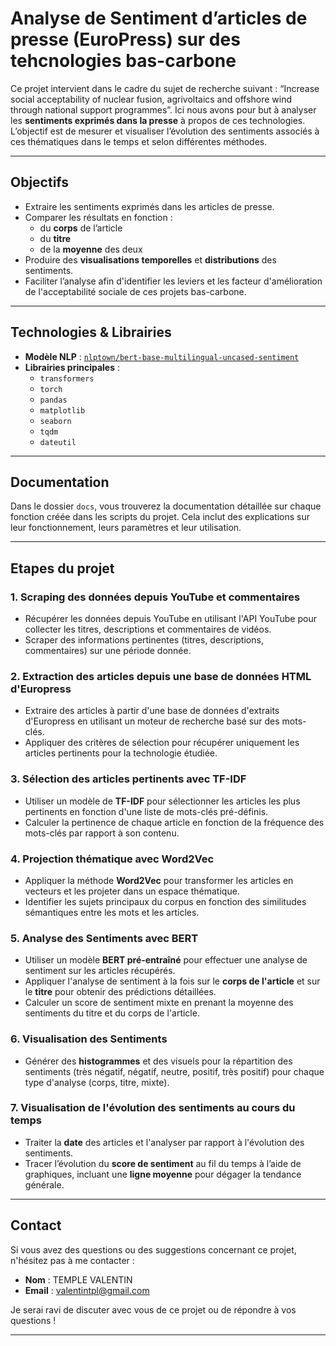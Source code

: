 # Analyse de Sentiment d’articles de presse (EuroPress) sur des tehcnologies bas-carbone

Ce projet intervient dans le cadre du sujet de recherche suivant : “Increase social acceptability of nuclear fusion, agrivoltaics and offshore wind through national support programmes”. Ici nous avons pour but à analyser les **sentiments exprimés dans la presse** à propos de ces technologies.  
L’objectif est de mesurer et visualiser l’évolution des sentiments associés à ces thématiques dans le temps et selon différentes méthodes. 

---

## Objectifs

- Extraire les sentiments exprimés dans les articles de presse.
- Comparer les résultats en fonction :
  - du **corps** de l’article
  - du **titre**
  - de la **moyenne** des deux
- Produire des **visualisations temporelles** et **distributions** des sentiments.
- Faciliter l’analyse afin d'identifier les leviers et les facteur d'amélioration de l'acceptabilité sociale de ces projets bas-carbone.

---

## Technologies & Librairies

- **Modèle NLP** : [`nlptown/bert-base-multilingual-uncased-sentiment`](https://huggingface.co/nlptown/bert-base-multilingual-uncased-sentiment)
- **Librairies principales** :
  - `transformers`
  - `torch`
  - `pandas`
  - `matplotlib`
  - `seaborn`
  - `tqdm`
  - `dateutil`

---

## Documentation

Dans le dossier `docs`, vous trouverez la documentation détaillée sur chaque fonction créée dans les scripts du projet. Cela inclut des explications sur leur fonctionnement, leurs paramètres et leur utilisation. 


---


## Etapes du projet 

### 1. **Scraping des données depuis YouTube et commentaires**
   - Récupérer les données depuis YouTube en utilisant l'API YouTube pour collecter les titres, descriptions et commentaires de vidéos.
   - Scraper des informations pertinentes (titres, descriptions, commentaires) sur une période donnée.
   
### 2. **Extraction des articles depuis une base de données HTML d'Europress**
   - Extraire des articles à partir d'une base de données d'extraits d'Europress en utilisant un moteur de recherche basé sur des mots-clés.
   - Appliquer des critères de sélection pour récupérer uniquement les articles pertinents pour la technologie étudiée.
   
### 3. **Sélection des articles pertinents avec TF-IDF**
   - Utiliser un modèle de **TF-IDF** pour sélectionner les articles les plus pertinents en fonction d'une liste de mots-clés pré-définis.
   - Calculer la pertinence de chaque article en fonction de la fréquence des mots-clés par rapport à son contenu.
   
### 4. **Projection thématique avec Word2Vec**
   - Appliquer la méthode **Word2Vec** pour transformer les articles en vecteurs et les projeter dans un espace thématique.
   - Identifier les sujets principaux du corpus en fonction des similitudes sémantiques entre les mots et les articles.
   
### 5. **Analyse des Sentiments avec BERT**
   - Utiliser un modèle **BERT pré-entraîné** pour effectuer une analyse de sentiment sur les articles récupérés.
   - Appliquer l'analyse de sentiment à la fois sur le **corps de l'article** et sur le **titre** pour obtenir des prédictions détaillées.
   - Calculer un score de sentiment mixte en prenant la moyenne des sentiments du titre et du corps de l'article.
   
### 6. **Visualisation des Sentiments**
   - Générer des **histogrammes** et des visuels pour la répartition des sentiments (très négatif, négatif, neutre, positif, très positif) pour chaque type d'analyse (corps, titre, mixte).
   
### 7. **Visualisation de l'évolution des sentiments au cours du temps**
   - Traiter la **date** des articles et l'analyser par rapport à l'évolution des sentiments.
   - Tracer l’évolution du **score de sentiment** au fil du temps à l’aide de graphiques, incluant une **ligne moyenne** pour dégager la tendance générale.

---

## Contact

Si vous avez des questions ou des suggestions concernant ce projet, n'hésitez pas à me contacter :

- **Nom** : TEMPLE VALENTIN
- **Email** : valentintpl@gmail.com

Je serai ravi de discuter avec vous de ce projet ou de répondre à vos questions !

---
